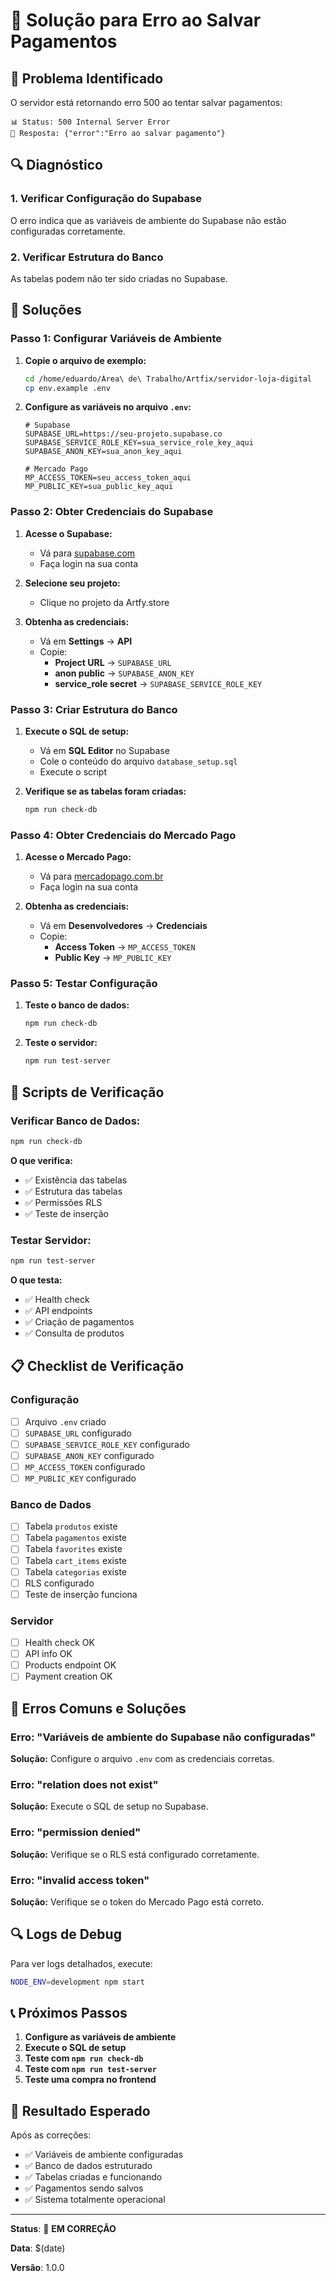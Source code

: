 # 🔧 Solução para Erro ao Salvar Pagamentos

## 🚨 Problema Identificado

O servidor está retornando erro 500 ao tentar salvar pagamentos:
```
📊 Status: 500 Internal Server Error
📄 Resposta: {"error":"Erro ao salvar pagamento"}
```

## 🔍 Diagnóstico

### 1. **Verificar Configuração do Supabase**

O erro indica que as variáveis de ambiente do Supabase não estão configuradas corretamente.

### 2. **Verificar Estrutura do Banco**

As tabelas podem não ter sido criadas no Supabase.

## 🔧 Soluções

### **Passo 1: Configurar Variáveis de Ambiente**

1. **Copie o arquivo de exemplo:**
   ```bash
   cd /home/eduardo/Área\ de\ Trabalho/Artfix/servidor-loja-digital
   cp env.example .env
   ```

2. **Configure as variáveis no arquivo `.env`:**
   ```env
   # Supabase
   SUPABASE_URL=https://seu-projeto.supabase.co
   SUPABASE_SERVICE_ROLE_KEY=sua_service_role_key_aqui
   SUPABASE_ANON_KEY=sua_anon_key_aqui
   
   # Mercado Pago
   MP_ACCESS_TOKEN=seu_access_token_aqui
   MP_PUBLIC_KEY=sua_public_key_aqui
   ```

### **Passo 2: Obter Credenciais do Supabase**

1. **Acesse o Supabase:**
   - Vá para [supabase.com](https://supabase.com)
   - Faça login na sua conta

2. **Selecione seu projeto:**
   - Clique no projeto da Artfy.store

3. **Obtenha as credenciais:**
   - Vá em **Settings** → **API**
   - Copie:
     - **Project URL** → `SUPABASE_URL`
     - **anon public** → `SUPABASE_ANON_KEY`
     - **service_role secret** → `SUPABASE_SERVICE_ROLE_KEY`

### **Passo 3: Criar Estrutura do Banco**

1. **Execute o SQL de setup:**
   - Vá em **SQL Editor** no Supabase
   - Cole o conteúdo do arquivo `database_setup.sql`
   - Execute o script

2. **Verifique se as tabelas foram criadas:**
   ```bash
   npm run check-db
   ```

### **Passo 4: Obter Credenciais do Mercado Pago**

1. **Acesse o Mercado Pago:**
   - Vá para [mercadopago.com.br](https://mercadopago.com.br)
   - Faça login na sua conta

2. **Obtenha as credenciais:**
   - Vá em **Desenvolvedores** → **Credenciais**
   - Copie:
     - **Access Token** → `MP_ACCESS_TOKEN`
     - **Public Key** → `MP_PUBLIC_KEY`

### **Passo 5: Testar Configuração**

1. **Teste o banco de dados:**
   ```bash
   npm run check-db
   ```

2. **Teste o servidor:**
   ```bash
   npm run test-server
   ```

## 🧪 Scripts de Verificação

### **Verificar Banco de Dados:**
```bash
npm run check-db
```

**O que verifica:**
- ✅ Existência das tabelas
- ✅ Estrutura das tabelas
- ✅ Permissões RLS
- ✅ Teste de inserção

### **Testar Servidor:**
```bash
npm run test-server
```

**O que testa:**
- ✅ Health check
- ✅ API endpoints
- ✅ Criação de pagamentos
- ✅ Consulta de produtos

## 📋 Checklist de Verificação

### **Configuração**
- [ ] Arquivo `.env` criado
- [ ] `SUPABASE_URL` configurado
- [ ] `SUPABASE_SERVICE_ROLE_KEY` configurado
- [ ] `SUPABASE_ANON_KEY` configurado
- [ ] `MP_ACCESS_TOKEN` configurado
- [ ] `MP_PUBLIC_KEY` configurado

### **Banco de Dados**
- [ ] Tabela `produtos` existe
- [ ] Tabela `pagamentos` existe
- [ ] Tabela `favorites` existe
- [ ] Tabela `cart_items` existe
- [ ] Tabela `categorias` existe
- [ ] RLS configurado
- [ ] Teste de inserção funciona

### **Servidor**
- [ ] Health check OK
- [ ] API info OK
- [ ] Products endpoint OK
- [ ] Payment creation OK

## 🚨 Erros Comuns e Soluções

### **Erro: "Variáveis de ambiente do Supabase não configuradas"**
**Solução:** Configure o arquivo `.env` com as credenciais corretas.

### **Erro: "relation does not exist"**
**Solução:** Execute o SQL de setup no Supabase.

### **Erro: "permission denied"**
**Solução:** Verifique se o RLS está configurado corretamente.

### **Erro: "invalid access token"**
**Solução:** Verifique se o token do Mercado Pago está correto.

## 🔍 Logs de Debug

Para ver logs detalhados, execute:
```bash
NODE_ENV=development npm start
```

## 📞 Próximos Passos

1. **Configure as variáveis de ambiente**
2. **Execute o SQL de setup**
3. **Teste com `npm run check-db`**
4. **Teste com `npm run test-server`**
5. **Teste uma compra no frontend**

## 🎯 Resultado Esperado

Após as correções:
- ✅ Variáveis de ambiente configuradas
- ✅ Banco de dados estruturado
- ✅ Tabelas criadas e funcionando
- ✅ Pagamentos sendo salvos
- ✅ Sistema totalmente operacional

---

**Status**: 🔧 **EM CORREÇÃO**

**Data**: $(date)

**Versão**: 1.0.0 